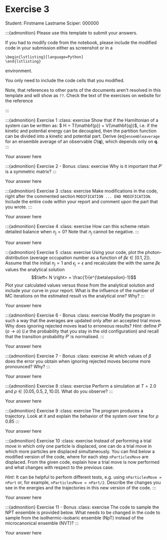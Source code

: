 # Exercise 3

Student:  Firstname Lastname    Sciper: 000000

:::{admonition} Please use this template to submit your answers. 

If you had to modify code from the notebook, please include the modified code in your submission either as screenshot or in a 

```
\begin{lstlisting}[language=Python]
\end{lstlisting}
```


environment. 

You only need to include the code cells that you modified.

Note, that references to other parts of the documents aren't resolved in this template and will show as `??`. Check the text of the exercises on website for the reference

:::

:::{admonition} Exercise 1
:class: exercise
Show that if the Hamiltonian of a system can be written as: $ H = T(\mathbf{p}) + V(\mathbf{q})$, 
i.e. if the kinetic and potential energy can be decoupled, then the partition function can be divided into a kinetic and potential part. Derive {eq}`ensembleaverage` for an ensemble average of an observable $O(\mathbf{q})$, which depends only on $\mathbf{q}$.
:::

Your answer here

:::{admonition} Exercise 2 - Bonus
:class: exercise
Why is it important that $P'$ is a symmetric matrix?
:::

Your answer here

:::{admonition} Exercise 3
:class: exercise
Make modifications in the code, right after the commented section `MODIFICATION ... END MODIFICATION`. Include the entire code within your report and comment upon the part that you wrote.
:::

Your answer here

:::{admonition} Exercise 4
:class: exercise
How can this scheme retain detailed balance when $n_j = 0$? Note that $n_j$  cannot be negative.
:::

Your answer here

:::{admonition} Exercise 5
:class: exercise
Using your code, plot the photon-distribution (average occupation number as a function of $\beta\epsilon\in[0.1,2]$). 
Assume that the initial $n_j =1$ and $\epsilon_j=\epsilon$ and recalculate the with the same $\beta\epsilon$ values the analytical solution
    $$\left< N \right> = \frac{1}{e^{\beta\epsilon}-1}$$
Plot your calculated values versus those from the analytical solution and include your curve in your report. What is the influence of the number of MC iterations on the estimated result vs the analytical one? Why?
:::

Your answer here

:::{admonition} Exercise 6 - Bonus
:class: exercise
Modify the program in such a way that the averages are updated only after an accepted trial move. Why does ignoring rejected moves lead to erroneous results? *Hint*: define $P'(o \rightarrow o)$ (*i.e*  the probability that you stay in the old configuration) and recall that the transition probability $P'$ is normalised.
:::

Your answer here

:::{admonition} Exercise 7 - Bonus
:class: exercise
At which values of $\beta$ does the error you obtain when ignoring rejected moves become more pronounced? Why?
:::

Your answer here

:::{admonition} Exercise 8
:class: exercise
Perform a simulation at $T = 2.0$ and $\rho \in [0.05, 0.5, 2, 10.0]$. What do you observe?
:::

Your answer here

:::{admonition} Exercise 9
:class: exercise
The program produces a trajectory. Look at it and explain the behavior of the system over time for $\rho$ 0.85
:::

Your answer here

:::{admonition} Exercise 10
:class: exercise
Instead of performing a trial move in which only one particle is displaced, one can do a trial move in which more particles are
 displaced simultaneously. You can find below a modified version of the code, where for each step `nParticlesMove` are displaced. 
From the given code, explain how a trial move is now performed and what changes with respect to the previous case. 
    
*Hint*: It can be helpful to perform different tests, e.g. using `nParticlesMove = nPart` or, for example, `nParticlesMove = nPart/2`. Describe the changes you see in the energies and the trajectories in this new version of the code. 
:::

Your answer here

:::{admonition} Exercise 11 - Bonus
:class: exercise
The code to sample the NPT ensemble is provided below. What needs to be changed in the code to sample from the isothermic-isobaric ensemble (NpT) instead of the microcanonical ensemble (NVT)?
:::

Your answer here
